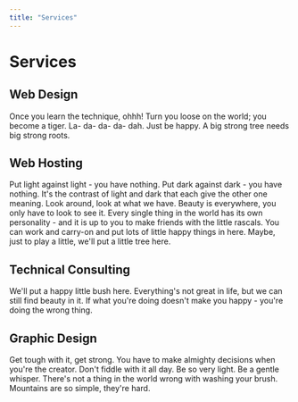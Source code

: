 ```yaml
---
title: "Services"
---
```


# Services

## Web Design

Once you learn the technique, ohhh! Turn you loose on the world; you become a tiger. La- da- da- da- dah. Just be happy. A big strong tree needs big strong roots.

## Web Hosting

Put light against light - you have nothing. Put dark against dark - you have nothing. It's the contrast of light and dark that each give the other one meaning. Look around, look at what we have. Beauty is everywhere, you only have to look to see it. Every single thing in the world has its own personality - and it is up to you to make friends with the little rascals. You can work and carry-on and put lots of little happy things in here. Maybe, just to play a little, we'll put a little tree here.

## Technical Consulting

We'll put a happy little bush here. Everything's not great in life, but we can still find beauty in it. If what you're doing doesn't make you happy - you're doing the wrong thing.

## Graphic Design

Get tough with it, get strong. You have to make almighty decisions when you're the creator. Don't fiddle with it all day. Be so very light. Be a gentle whisper. There's not a thing in the world wrong with washing your brush. Mountains are so simple, they're hard.
